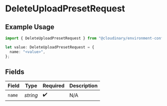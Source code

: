 # DeleteUploadPresetRequest

## Example Usage

```typescript
import { DeleteUploadPresetRequest } from "@cloudinary/environment-config/models/operations";

let value: DeleteUploadPresetRequest = {
  name: "<value>",
};
```

## Fields

| Field              | Type               | Required           | Description        |
| ------------------ | ------------------ | ------------------ | ------------------ |
| `name`             | *string*           | :heavy_check_mark: | N/A                |